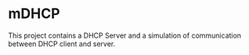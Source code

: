 # mDHCP

This project contains a DHCP Server and a simulation of communication between DHCP client and server.

